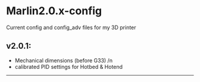 # Marlin2.0.x-config
Current config and config_adv files for my 3D printer

## v2.0.1:
* Mechanical dimensions (before G33) /n
* calibrated PID settings for Hotbed & Hotend
***
